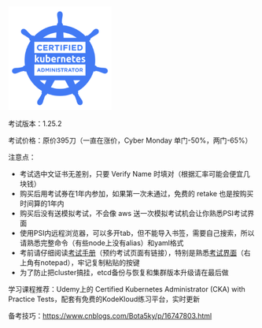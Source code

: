 <img src="badge.png" style="zoom:35%">

考试版本：1.25.2

考试价格：原价395刀（一直在涨价，Cyber Monday 单门-50%，两门-65%）

注意点：
- 考试选中文证书无差别，只要 Verify Name 时填对（根据汇率可能会便宜几块钱）
- 购买后用考试券在1年内参加，如果第一次未通过，免费的 retake 也是按购买时间算的1年内
- 购买后没有送模拟考试，不会像 aws 送一次模拟考试机会让你熟悉PSI考试界面
- 使用PSI内远程浏览器，可以多开tab，但不能导入书签，需要自己搜索，所以请熟悉完整命令（有些node上没有alias）和yaml格式
- 考前请仔细阅读[考试手册](https://docs.linuxfoundation.org/tc-docs/certification/tips-cka-and-ckad)（预约考试页面有链接），特别是熟悉[考试界面](https://docs.linuxfoundation.org/tc-docs/certification/lf-handbook2/exam-user-interface/examui-performance-based-exams)（右上角有notepad），牢记复制粘贴的按键
- 为了防止把cluster搞挂，etcd备份与恢复和集群版本升级请在最后做

学习课程推荐：Udemy上的 Certified Kubernetes Administrator (CKA) with Practice Tests，配套有免费的KodeKloud练习平台，实时更新

备考技巧：https://www.cnblogs.com/Bota5ky/p/16747803.html